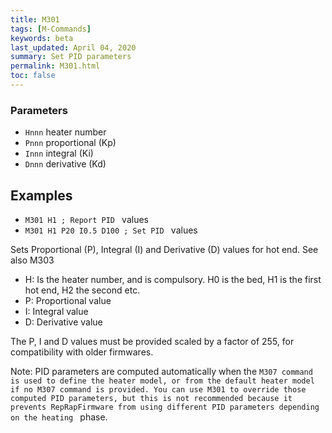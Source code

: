 ```yaml
---
title: M301
tags: [M-Commands] 
keywords: beta 
last_updated: April 04, 2020 
summary: Set PID parameters 
permalink: M301.html
toc: false 
---
```



### Parameters

* `Hnnn` heater number
* `Pnnn` proportional (Kp)
* `Innn` integral (Ki)
* `Dnnn` derivative (Kd)

## Examples

* ` M301 H1 ; Report PID  ` values
* ` M301 H1 P20 I0.5 D100 ; Set PID  ` values

Sets Proportional (P), Integral (I) and Derivative (D) values for hot end. See also M303

* H: Is the heater number, and is compulsory. H0 is the bed, H1 is the first hot end, H2 the second etc.
* P: Proportional value
* I: Integral value
* D: Derivative value

The P, I and D values must be provided scaled by a factor of 255, for compatibility with older firmwares.

Note: PID parameters are computed automatically when the ` M307 command is used to define the heater model, or from the default heater model if no M307 command is provided. You can use M301 to override those computed PID parameters, but this is not recommended because it prevents RepRapFirmware from using different PID parameters depending on the heating  ` phase.

